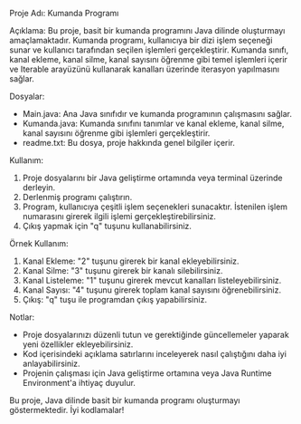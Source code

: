 Proje Adı: Kumanda Programı

Açıklama:
Bu proje, basit bir kumanda programını Java dilinde oluşturmayı amaçlamaktadır. Kumanda programı, kullanıcıya bir dizi işlem seçeneği sunar ve kullanıcı tarafından seçilen işlemleri gerçekleştirir. Kumanda sınıfı, kanal ekleme, kanal silme, kanal sayısını öğrenme gibi temel işlemleri içerir ve Iterable arayüzünü kullanarak kanalları üzerinde iterasyon yapılmasını sağlar.

Dosyalar:
- Main.java: Ana Java sınıfıdır ve kumanda programının çalışmasını sağlar.
- Kumanda.java: Kumanda sınıfını tanımlar ve kanal ekleme, kanal silme, kanal sayısını öğrenme gibi işlemleri gerçekleştirir.
- readme.txt: Bu dosya, proje hakkında genel bilgiler içerir.

Kullanım:
1. Proje dosyalarını bir Java geliştirme ortamında veya terminal üzerinde derleyin.
2. Derlenmiş programı çalıştırın.
3. Program, kullanıcıya çeşitli işlem seçenekleri sunacaktır. İstenilen işlem numarasını girerek ilgili işlemi gerçekleştirebilirsiniz.
4. Çıkış yapmak için "q" tuşunu kullanabilirsiniz.

Örnek Kullanım:
1. Kanal Ekleme: "2" tuşunu girerek bir kanal ekleyebilirsiniz.
2. Kanal Silme: "3" tuşunu girerek bir kanalı silebilirsiniz.
3. Kanal Listeleme: "1" tuşunu girerek mevcut kanalları listeleyebilirsiniz.
4. Kanal Sayısı: "4" tuşunu girerek toplam kanal sayısını öğrenebilirsiniz.
5. Çıkış: "q" tuşu ile programdan çıkış yapabilirsiniz.

Notlar:
- Proje dosyalarınızı düzenli tutun ve gerektiğinde güncellemeler yaparak yeni özellikler ekleyebilirsiniz.
- Kod içerisindeki açıklama satırlarını inceleyerek nasıl çalıştığını daha iyi anlayabilirsiniz.
- Projenin çalışması için Java geliştirme ortamına veya Java Runtime Environment'a ihtiyaç duyulur.

Bu proje, Java dilinde basit bir kumanda programı oluşturmayı göstermektedir. İyi kodlamalar!
